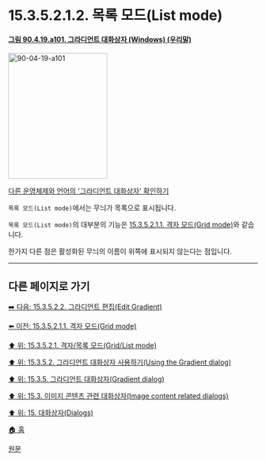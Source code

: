# 15.3.5.2.1.2. 목록 모드(List mode)

<a id="90-04-19-a101"></a>

#### [그림 90.4.19.a101. 그라디언트 대화상자 (Windows) (우리말)](./90-04-0019-gradient.md#90-04-19-a101)
<img width="200" height="254" alt="90-04-19-a101" src="https://github.com/user-attachments/assets/d78bfbf9-03ed-46a7-8ebb-d3720f7c336b" />

[다른 운영체제와 언어의 '그라디언트 대화상자' 확인하기](./90-04-0019-gradient.md#90-04-19-a102)

`목록 모드(List mode)`에서는 무늬가 목록으로 표시됩니다.

`목록 모드(List mode)`의 대부분의 기능은 [15.3.5.2.1.1. 격자 모드(Grid mode)](./15-03-05-02-01-01-grid_mode.md)와 같습니다.

한가지 다른 점은 활성화된 무늬의 이름이 위쪽에 표시되지 않는다는 점입니다. 

***

## 다른 페이지로 가기

[➡️ 다음: 15.3.5.2.2. 그라디언트 편집(Edit Gradient)](./15-03-05-02-02-edit_gradient.md)

[⬅️ 이전: 15.3.5.2.1.1. 격자 모드(Grid mode)](./15-03-05-02-01-01-grid_mode.md)

[⬆️ 위: 15.3.5.2.1. 격자/목록 모드(Grid/List mode)](./15-03-05-02-01-00-grid_n_list_mode.md)

[⬆️ 위: 15.3.5.2. 그라디언트 대화상자 사용하기(Using the Gradient dialog)](./15-03-05-02-00-using_the_gradients_dialog.md)

[⬆️ 위: 15.3.5. 그라디언트 대화상자(Gradient dialog)](./15-03-05-00-gradient_dialog.md)

[⬆️ 위: 15.3. 이미지 콘텐츠 관련 대화상자(Image content related dialogs)](./15-03-00-image-content-related-dialogs.md)

[⬆️ 위: 15. 대화상자(Dialogs)](./15-00-dialogs.md)

[🏠 홈](./00-home.md)

[원문](https://docs.gimp.org/2.10/ko/gimp-gradient-dialog.html#gimp-gradient-dialog-using)